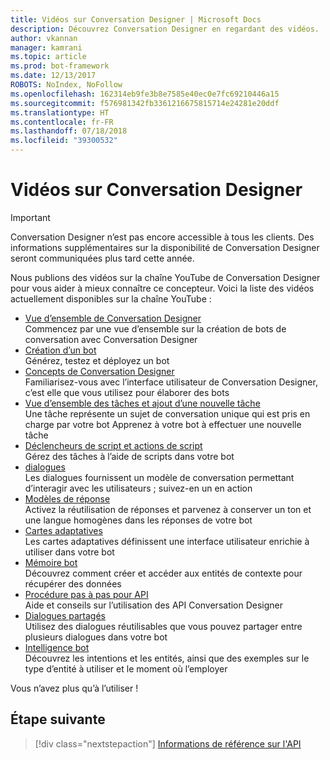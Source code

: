 ```yaml
---
title: Vidéos sur Conversation Designer | Microsoft Docs
description: Découvrez Conversation Designer en regardant des vidéos.
author: vkannan
manager: kamrani
ms.topic: article
ms.prod: bot-framework
ms.date: 12/13/2017
ROBOTS: NoIndex, NoFollow
ms.openlocfilehash: 162314eb9fe3b8e7585e40ec0e7fc69210446a15
ms.sourcegitcommit: f576981342fb3361216675815714e24281e20ddf
ms.translationtype: HT
ms.contentlocale: fr-FR
ms.lasthandoff: 07/18/2018
ms.locfileid: "39300532"
---
```

# <a name="conversation-designer-videos"></a>Vidéos sur Conversation Designer
> [!IMPORTANT]
> Conversation Designer n’est pas encore accessible à tous les clients. Des informations supplémentaires sur la disponibilité de Conversation Designer seront communiquées plus tard cette année.

Nous publions des vidéos sur la chaîne YouTube de Conversation Designer pour vous aider à mieux connaître ce concepteur. Voici la liste des vidéos actuellement disponibles sur la chaîne YouTube : 

- [Vue d’ensemble de Conversation Designer](https://www.youtube.com/watch?v=HVWl2nTeN5c&index=1&list=PL8bc0pP2kCO51qUAL4RaBOwybJjamaiic) </br>
  Commencez par une vue d’ensemble sur la création de bots de conversation avec Conversation Designer
- [Création d’un bot](https://www.youtube.com/watch?v=jgr5oJZBPlg&index=2&list=PL8bc0pP2kCO51qUAL4RaBOwybJjamaiic) </br>
  Générez, testez et déployez un bot
- [Concepts de Conversation Designer](https://www.youtube.com/watch?v=irVlTfwEJYM&index=3&list=PL8bc0pP2kCO51qUAL4RaBOwybJjamaiic) </br>
  Familiarisez-vous avec l’interface utilisateur de Conversation Designer, c’est elle que vous utilisez pour élaborer des bots
- [Vue d’ensemble des tâches et ajout d’une nouvelle tâche](https://www.youtube.com/watch?v=1rfL7aO6_XY&index=4&list=PL8bc0pP2kCO51qUAL4RaBOwybJjamaiic) </br>
  Une tâche représente un sujet de conversation unique qui est pris en charge par votre bot Apprenez à votre bot à effectuer une nouvelle tâche
- [Déclencheurs de script et actions de script](https://www.youtube.com/watch?v=bXHA7-XBQSU&index=5&list=PL8bc0pP2kCO51qUAL4RaBOwybJjamaiic) </br>
  Gérez des tâches à l’aide de scripts dans votre bot
- [dialogues](https://www.youtube.com/watch?v=EEIpLeFrHFE&index=6&list=PL8bc0pP2kCO51qUAL4RaBOwybJjamaiic) </br>
  Les dialogues fournissent un modèle de conversation permettant d’interagir avec les utilisateurs ; suivez-en un en action
- [Modèles de réponse](https://www.youtube.com/watch?v=6QYxJmU_wkA&index=7&list=PL8bc0pP2kCO51qUAL4RaBOwybJjamaiic) </br>
  Activez la réutilisation de réponses et parvenez à conserver un ton et une langue homogènes dans les réponses de votre bot 
- [Cartes adaptatives](https://www.youtube.com/watch?v=KajqaslTTho&index=8&list=PL8bc0pP2kCO51qUAL4RaBOwybJjamaiic) </br>
  Les cartes adaptatives définissent une interface utilisateur enrichie à utiliser dans votre bot
- [Mémoire bot](https://www.youtube.com/watch?v=bx9zibY6P7g&index=9&list=PL8bc0pP2kCO51qUAL4RaBOwybJjamaiic) </br>
  Découvrez comment créer et accéder aux entités de contexte pour récupérer des données
- [Procédure pas à pas pour API](https://www.youtube.com/watch?v=SfP4tffl52I&index=10&list=PL8bc0pP2kCO51qUAL4RaBOwybJjamaiic) </br>
  Aide et conseils sur l’utilisation des API Conversation Designer
- [Dialogues partagés](https://www.youtube.com/watch?v=obaNMPGVzJY&index=11&list=PL8bc0pP2kCO51qUAL4RaBOwybJjamaiic) </br>
  Utilisez des dialogues réutilisables que vous pouvez partager entre plusieurs dialogues dans votre bot
- [Intelligence bot](https://www.youtube.com/watch?v=3RRKvlcgTdY&index=12&list=PL8bc0pP2kCO51qUAL4RaBOwybJjamaiic) </br>
  Découvrez les intentions et les entités, ainsi que des exemples sur le type d’entité à utiliser et le moment où l’employer

Vous n’avez plus qu’à l’utiliser !

## <a name="next-step"></a>Étape suivante
> [!div class="nextstepaction"]
> [Informations de référence sur l'API](conversation-designer-context-object.md)
